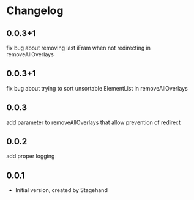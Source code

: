 # Changelog

## 0.0.3+1
fix bug about removing last iFram when not redirecting in removeAllOverlays
## 0.0.3+1
fix bug about trying to sort unsortable ElementList in removeAllOverlays

## 0.0.3
add parameter to removeAllOverlays that allow prevention of redirect 

## 0.0.2
add proper logging

## 0.0.1

- Initial version, created by Stagehand
